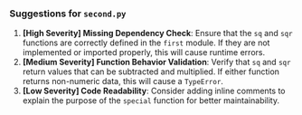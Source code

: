 ### Suggestions for `second.py`

1. **[High Severity] Missing Dependency Check**: Ensure that the `sq` and `sqr` functions are correctly defined in the `first` module. If they are not implemented or imported properly, this will cause runtime errors.
2. **[Medium Severity] Function Behavior Validation**: Verify that `sq` and `sqr` return values that can be subtracted and multiplied. If either function returns non-numeric data, this will cause a `TypeError`.
3. **[Low Severity] Code Readability**: Consider adding inline comments to explain the purpose of the `special` function for better maintainability.

